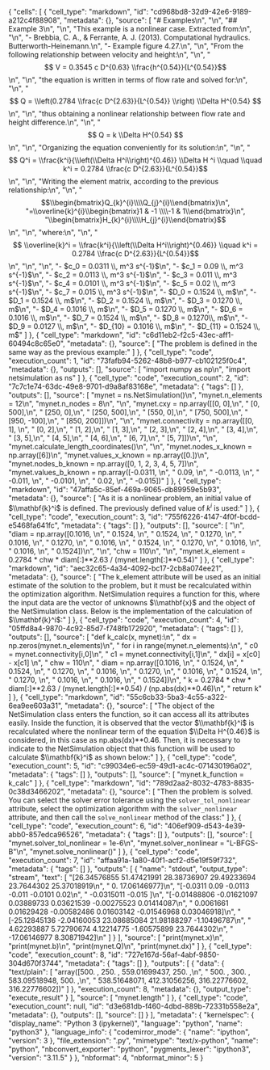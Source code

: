{
 "cells": [
  {
   "cell_type": "markdown",
   "id": "cd968bd8-32d9-42e6-9189-a212c4f88908",
   "metadata": {},
   "source": [
    "# Examples\n",
    "\n",
    "## Example 3\n",
    "\n",
    "This example is a nonlinear case. Extracted from:\n",
    "\n",
    "- Brebbia, C. A., & Ferrante, A. J. (2013). Computational hydraulics. Butterworth-Heinemann.\n",
    "- Example figure 4.27.\n",
    "\n",
    "From the following relationship between velocity and height:\n",
    "\n",
    "$$ V = 0.3545 c D^{0.63} \\frac{h^{0.54}}{L^{0.54}}$$\n",
    "\n",
    "the equation is written in terms of flow rate and solved for:\n",
    "\n",
    "$$ Q = \\left(0.2784 \\frac{c D^{2.63}}{L^{0.54}} \\right) \\Delta H^{0.54} $$\n",
    "\n",
    "thus obtaining a nonlinear relationship between flow rate and height difference.\n",
    "\n",
    "$$ Q = k \\Delta H^{0.54} $$\n",
    "\n",
    "Organizing the equation conveniently for its solution:\n",
    "\n",
    "$$ Q^i = \\frac{k^i}{\\left(\\Delta H^i\\right)^{0.46}} \\Delta H ^i \\quad \\quad k^i = 0.2784 \\frac{c D^{2.63}}{L^{0.54}}$$ \n",
    "\n",
    "Writing the element matrix, according to the previous relationship:\n",
    "\n",
    "$$\\begin{bmatrix}Q_{k}^{i}\\\\Q_{j}^{i}\\end{bmatrix}\n",
    "=\\overline{k}^{i}\\begin{bmatrix}1 & -1 \\\\-1 & 1\\end{bmatrix}\n",
    "\\begin{bmatrix}H_{k}^{i}\\\\H_{j}^{i}\\end{bmatrix}$$\n",
    "\n",
    "where:\n",
    "\n",
    "$$ \\overline{k}^i = \\frac{k^i}{\\left(\\Delta H^i\\right)^{0.46}} \\quad k^i = 0.2784 \\frac{c D^{2.63}}{L^{0.54}}$$\n",
    "\n",
    "\n",
    "- $c_0 = 0.0311 \\, m^3 s^{-1}$\n",
    "- $c_1 = 0.09 \\, m^3 s^{-1}$\n",
    "- $c_2 = 0.0113 \\, m^3 s^{-1}$\n",
    "- $c_3 = 0.011 \\, m^3 s^{-1}$\n",
    "- $c_4 = 0.0101 \\, m^3 s^{-1}$\n",
    "- $c_5 = 0.02 \\, m^3 s^{-1}$\n",
    "- $c_7 = 0.015 \\, m^3 s^{-1}$\n",
    "- $D_0 = 0.1524 \\, m$\n",
    "- $D_1 = 0.1524 \\, m$\n",
    "- $D_2 = 0.1524 \\, m$\n",
    "- $D_3 = 0.1270 \\, m$\n",
    "- $D_4 = 0.1016 \\, m$\n",
    "- $D_5 = 0.1270 \\, m$\n",
    "- $D_6 = 0.1016 \\, m$\n",
    "- $D_7 = 0.1524 \\, m$\n",
    "- $D_8 = 0.1270\\, m$\n",
    "- $D_9 = 0.0127 \\, m$\n",
    "- $D_{10} = 0.1016 \\, m$\n",
    "- $D_{11} = 0.1524 \\, m$"
   ]
  },
  {
   "cell_type": "markdown",
   "id": "c6d11eb2-f2c5-43ec-aff1-60494c8c65e0",
   "metadata": {},
   "source": [
    "The problem is defined in the same way as the previous example:"
   ]
  },
  {
   "cell_type": "code",
   "execution_count": 1,
   "id": "73fafb94-5262-48b8-b977-cb102125f0c4",
   "metadata": {},
   "outputs": [],
   "source": [
    "import numpy as np\n",
    "import netsimulation as ns"
   ]
  },
  {
   "cell_type": "code",
   "execution_count": 2,
   "id": "7c7c1e74-63dc-49e8-9701-d9a8af83168e",
   "metadata": {
    "tags": []
   },
   "outputs": [],
   "source": [
    "mynet = ns.NetSimulation()\n",
    "mynet.n_elements = 12\n",
    "mynet.n_nodes = 8\n",
    "\n",
    "mynet.cxy = np.array([[0, 0],\n",
    "                       [0, 500],\n",
    "                       [250, 0],\n",
    "                       [250, 500],\n",
    "                       [550, 0],\n",
    "                       [750, 500],\n",
    "                       [950, -100],\n",
    "                       [850, 200]])\n",
    "\n",
    "mynet.connectivity = np.array([[0, 1], \n",
    "                                 [0, 2],\n",
    "                                 [1, 2],\n",
    "                                 [1, 3],\n",
    "                                 [2, 3],\n",
    "                                 [2, 4],\n",
    "                                 [3, 4],\n",
    "                                 [3, 5],\n",
    "                                 [4, 5],\n",
    "                                 [4, 6],\n",
    "                                 [6, 7],\n",
    "                                 [5, 7]])\n",
    "\n",
    "mynet.calculate_length_coordinates()\n",
    "\n",
    "mynet.nodes_x_known = np.array([6])\n",
    "mynet.values_x_known = np.array([0.])\n",
    "mynet.nodes_b_known = np.array([0, 1, 2, 3, 4, 5, 7])\n",
    "mynet.values_b_known = np.array([-0.0311, \n",
    "                                0.09, \n",
    "                                -0.0113, \n",
    "                                -0.011, \n",
    "                                -0.0101, \n",
    "                                0.02, \n",
    "                                -0.015])"
   ]
  },
  {
   "cell_type": "markdown",
   "id": "47affa5c-85ef-469a-9065-db89959e5b93",
   "metadata": {},
   "source": [
    "As it is a nonlinear problem, an initial value of $\\mathbf{k}^i$ is defined. The previously defined value of $k^i$ is used:"
   ]
  },
  {
   "cell_type": "code",
   "execution_count": 3,
   "id": "755f6226-4147-4f0f-bcdd-e5468fa641fc",
   "metadata": {
    "tags": []
   },
   "outputs": [],
   "source": [
    "\n",
    "diam = np.array([0.1016, \n",
    "                 0.1524, \n",
    "                 0.1524, \n",
    "                 0.1270, \n",
    "                 0.1016, \n",
    "                 0.1270, \n",
    "                 0.1016, \n",
    "                 0.1524, \n",
    "                 0.1270, \n",
    "                 0.1016, \n",
    "                 0.1016, \n",
    "                 0.1524])\n",
    "\n",
    "chw = 110\n",
    "\n",
    "mynet.k_element = 0.2784 * chw  * diam[:]**2.63 / (mynet.length[:]**0.54)"
   ]
  },
  {
   "cell_type": "markdown",
   "id": "aec32c65-4a34-4092-bc17-2cb8a074ee21",
   "metadata": {},
   "source": [
    "The k_element attribute will be used as an initial estimate of the solution to the problem, but it must be recalculated within the optimization algorithm. NetSimulation requires a function for this, where the input data are the vector of unknowns $\\mathbf{x}$ and the object of the NetSimulation class. Below is the implementation of the calculation of $\\mathbf{k}^i$:"
   ]
  },
  {
   "cell_type": "code",
   "execution_count": 4,
   "id": "05ffd8a4-9870-4c92-85d7-f748fb172920",
   "metadata": {
    "tags": []
   },
   "outputs": [],
   "source": [
    "def k_calc(x, mynet):\n",
    "    dx = np.zeros(mynet.n_elements)\n",
    "    for i in range(mynet.n_elements):\n",
    "        c0 = mynet.connectivity[i,0]\n",
    "        c1 = mynet.connectivity[i,1]\n",
    "        dx[i] = x[c0] - x[c1]   \n",
    "    chw = 110\n",
    "    diam = np.array([0.1016, \n",
    "                     0.1524, \n",
    "                     0.1524, \n",
    "                     0.1270, \n",
    "                     0.1016, \n",
    "                     0.1270, \n",
    "                     0.1016, \n",
    "                     0.1524, \n",
    "                     0.1270, \n",
    "                     0.1016, \n",
    "                     0.1016, \n",
    "                     0.1524])\n",
    "    k = 0.2784 * chw  * diam[:]**2.63 / (mynet.length[:]**0.54) / (np.abs(dx)**0.46)\n",
    "    return k"
   ]
  },
  {
   "cell_type": "markdown",
   "id": "55c6cb33-5ba3-4c55-a322-6ea9ee603a31",
   "metadata": {},
   "source": [
    "The object of the NetSimulation class enters the function, so it can access all its attributes easily. Inside the function, it is observed that the vector $\\mathbf{k}^i$ is recalculated where the nonlinear term of the equation $\\Delta H^{0.46}$ is considered, in this case as np.abs(dx)**0.46. Then, it is necessary to indicate to the NetSimulation object that this function will be used to calculate $\\mathbf{k}^i$ as shown below:"
   ]
  },
  {
   "cell_type": "code",
   "execution_count": 5,
   "id": "c99034e6-ec59-49d1-ac4c-071430196a02",
   "metadata": {
    "tags": []
   },
   "outputs": [],
   "source": [
    "mynet.k_function = k_calc"
   ]
  },
  {
   "cell_type": "markdown",
   "id": "789d2aa2-8032-4783-8835-0c38d3466202",
   "metadata": {},
   "source": [
    "Then the problem is solved. You can select the solver error tolerance using the `solver_tol_nonlinear` attribute, select the optimization algorithm with the `solver_nonlinear` attribute, and then call the `solve_nonlinear` method of the class:"
   ]
  },
  {
   "cell_type": "code",
   "execution_count": 6,
   "id": "406ef909-d543-4e39-abb0-857edca96526",
   "metadata": {
    "tags": []
   },
   "outputs": [],
   "source": [
    "mynet.solver_tol_nonlinear = 1e-6\n",
    "mynet.solver_nonlinear = \"L-BFGS-B\"\n",
    "mynet.solve_nonlinear()"
   ]
  },
  {
   "cell_type": "code",
   "execution_count": 7,
   "id": "affaa91a-1a80-40f1-acf2-d5e19f59f732",
   "metadata": {
    "tags": []
   },
   "outputs": [
    {
     "name": "stdout",
     "output_type": "stream",
     "text": [
      "[26.34576855 51.47421991 28.38736907 29.49233694 23.7644302  25.37018919\n",
      "  0.         17.06146977]\n",
      "[-0.0311     0.09      -0.0113    -0.011     -0.0101     0.02\n",
      " -0.0315011 -0.015    ]\n",
      "[-0.01488806 -0.01621097  0.03889733  0.03621539 -0.00275523  0.01414087\n",
      "  0.0061661   0.01629428 -0.00582486  0.01603142 -0.01546968  0.03046918]\n",
      "[-25.12845136  -2.04160053  23.08685084  21.98188297  -1.10496787\n",
      "   4.62293887   5.72790674   4.12214775  -1.60575899  23.7644302\n",
      " -17.06146977   8.30871942]\n"
     ]
    }
   ],
   "source": [
    "print(mynet.x)\n",
    "print(mynet.b)\n",
    "print(mynet.Q)\n",
    "print(mynet.dx)"
   ]
  },
  {
   "cell_type": "code",
   "execution_count": 8,
   "id": "727e167d-56af-4abf-9850-304d670f3744",
   "metadata": {
    "tags": []
   },
   "outputs": [
    {
     "data": {
      "text/plain": [
       "array([500.        , 250.        , 559.01699437, 250.        ,\n",
       "       500.        , 300.        , 583.09518948, 500.        ,\n",
       "       538.51648071, 412.31056256, 316.22776602, 316.22776602])"
      ]
     },
     "execution_count": 8,
     "metadata": {},
     "output_type": "execute_result"
    }
   ],
   "source": [
    "mynet.length"
   ]
  },
  {
   "cell_type": "code",
   "execution_count": null,
   "id": "d3e681db-f460-4dbd-889b-72331b558e2a",
   "metadata": {},
   "outputs": [],
   "source": []
  }
 ],
 "metadata": {
  "kernelspec": {
   "display_name": "Python 3 (ipykernel)",
   "language": "python",
   "name": "python3"
  },
  "language_info": {
   "codemirror_mode": {
    "name": "ipython",
    "version": 3
   },
   "file_extension": ".py",
   "mimetype": "text/x-python",
   "name": "python",
   "nbconvert_exporter": "python",
   "pygments_lexer": "ipython3",
   "version": "3.11.5"
  }
 },
 "nbformat": 4,
 "nbformat_minor": 5
}

<!---
yassuoskA/yassuoskA is a ✨ special ✨ repository because its `README.md` (this file) appears on your GitHub profile.
You can click the Preview link to take a look at your changes.
--->
